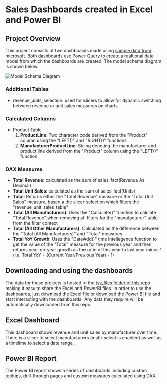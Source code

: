 # Sales Dashboards created in Excel and Power BI

## Project Overview
This project consists of two dashboards made using [sample data from microsoft](https://learn.microsoft.com/en-us/power-bi/create-reports/sample-sales-and-marketing#get-the-pbix-file-for-this-sample). Both dashboards use Power Query to create a realtional data model from which the dashboards are created. The model schema diagram is shown below.

![Model Schema Diagram](https://github.com/MauriceBrown/sales_dashboard/blob/main/model_schema.png)

### Additional Tables
* revenue_units_selection: used for slicers to allow for dynamic switching between revenue or unit sales measures on charts

### Calculated Columns
* Product Table
  1. **ProductLine**: Two character code derived from the "Product" column using the "LEFT()" and "RIGHT()" functions
  2. **ManufacturerProductLine**: String denoting the manufacturer and product line derived from the "Product" column using the "LEFT()" function

### DAX Measures
* **Total Revenue**: calculated as the sum of sales_fact(Revenue As Decimal)
* **Total Unit Sales**: calculated as the sum of sales_fact(Units)
* **Total**: Returns either the "Total Revenue" measure or the "Total Unit Sales" measure, based a the slicer selection which filters the "revenue_unit_sales_table"
* **Total (All Manufacturers)**: Uses the "Calculate()" function to calulate "Total Revenue" when removing all filters for the "manufacturer" table from the filter context
* **Total (All Other Manufacturers)**: Calculated as the difference between the "Total (All Manufacturers)" and "Total" measures
* **Total YoY Growth**: Uses the "DateAdd()" time intellegence function to get the value of the "Total" measure for the previous year and then returns year-on-year growth as the ratio of this year to last year minus 1 (i.e. Total YoY = (Current Year/Previous Year) - 1)

## Downloading and using the dashboards
The data for these projects is hosted in the [tsv_files folder of this repo](https://github.com/MauriceBrown/sales_dashboard/tree/main/tsv_files) making it easy to share the Excel and PowerBI files. In order to use the dashboards, just [download the Excel file](https://github.com/MauriceBrown/sales_dashboard/raw/main/Sales%20Dashboard.xlsx) or [download the Power BI file](https://github.com/MauriceBrown/sales_dashboard/raw/main/Sales%20Dashboard.pbix) and start interacting with the dashboards. Any data they require will be automatically downloaded from this repo.

## Excel Dashboard
This dashboard shows revenue and unit sales by manufacturer over time. There is a slicer to select manufacturers (multi-select is enabled) as well as a timelime to select a date range.

## Power BI Report
The Power BI report shows a series of dashboards including custom tooltips, drill-through pages and custom measures calculated using DAX.


